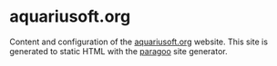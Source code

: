 aquariusoft.org
===============

Content and configuration of the [aquariusoft.org](http://aquariusoft.org/) website. This site is generated to static HTML with the [paragoo](https://github.com/aquatix/paragoo) site generator.
